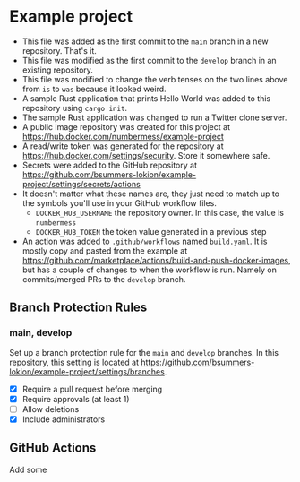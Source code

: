 # Example project

- This file was added as the first commit to the `main` branch in a new repository. That's it.
- This file was modified as the first commit to the `develop` branch in an existing repository.
- This file was modified to change the verb tenses on the two lines above from `is` to `was` because it looked weird.
- A sample Rust application that prints Hello World was added to this repository using `cargo init`.
- The sample Rust application was changed to run a Twitter clone server.
- A public image repository was created for this project at https://hub.docker.com/numbermess/example-project
- A read/write token was generated for the repository at https://hub.docker.com/settings/security. Store it somewhere safe.
- Secrets were added to the GitHub repository at https://github.com/bsummers-lokion/example-project/settings/secrets/actions  
- It doesn't matter what these names are, they just need to match up to the symbols you'll use in your GitHub workflow files.
  - `DOCKER_HUB_USERNAME` the repository owner. In this case, the value is `numbermess`
  - `DOCKER_HUB_TOKEN` the token value generated in a previous step
- An action was added to `.github/workflows` named `build.yaml`. It is mostly copy and pasted from the example at https://github.com/marketplace/actions/build-and-push-docker-images, but has a couple of changes to when the workflow is run. Namely on commits/merged PRs to the `develop` branch.


## Branch Protection Rules

### main, develop

Set up a branch protection rule for the `main` and `develop` branches. 
In this repository, this setting is located at 
https://github.com/bsummers-lokion/example-project/settings/branches.

- [X] Require a pull request before merging
- [X] Require approvals (at least 1)
- [ ] Allow deletions
- [X] Include administrators

## GitHub Actions

Add some


